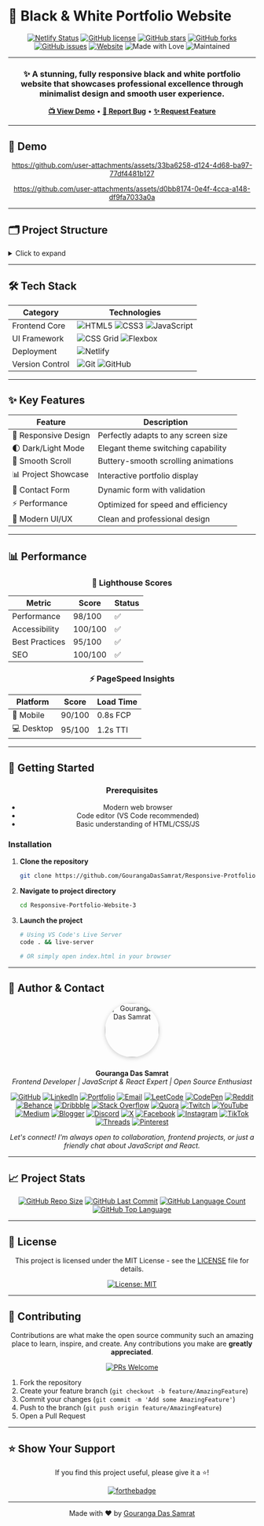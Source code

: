 # 🎨 Black & White Portfolio Website

<div align="center">

[![Netlify Status](https://api.netlify.com/api/v1/badges/7b6f3239-1898-4e79-8490-6d384c1b14f0/deploy-status)](https://app.netlify.com/sites/responsiveprotfoliowebsite3bygouranga/deploys)
[![GitHub license](https://img.shields.io/github/license/GourangaDasSamrat/Responsive-Protfolio-Website-3?style=for-the-badge&color=blue)](LICENSE)
[![GitHub stars](https://img.shields.io/github/stars/GourangaDasSamrat/Responsive-Protfolio-Website-3?style=for-the-badge&color=yellow)](https://github.com/GourangaDasSamrat/Responsive-Protfolio-Website-3/stargazers)
[![GitHub forks](https://img.shields.io/github/forks/GourangaDasSamrat/Responsive-Protfolio-Website-3?style=for-the-badge&color=orange)](https://github.com/GourangaDasSamrat/Responsive-Protfolio-Website-3/network/members)
[![GitHub issues](https://img.shields.io/github/issues/GourangaDasSamrat/Responsive-Protfolio-Website-3?style=for-the-badge&color=red)](https://github.com/GourangaDasSamrat/Responsive-Protfolio-Website-3/issues)
[![Website](https://img.shields.io/website?url=https%3A%2F%2Fresponsiveprotfoliowebsite3bygouranga.netlify.app&style=for-the-badge&color=brightgreen)](https://responsiveprotfoliowebsite3bygouranga.netlify.app)
![Made with Love](https://img.shields.io/badge/Made%20with-%E2%9D%A4%EF%B8%8F-red.svg?style=for-the-badge)
![Maintained](https://img.shields.io/badge/Maintained%3F-yes-success.svg?style=for-the-badge)

</div>

---

<h3 align="center">
  ✨ A stunning, fully responsive black and white portfolio website that showcases professional excellence through minimalist design and smooth user experience.
</h3>

<p align="center">
  <a href="https://responsiveprotfoliowebsite3bygouranga.netlify.app"><strong>📺 View Demo</strong></a> •
  <a href="https://github.com/GourangaDasSamrat/Responsive-Protfolio-Website-3/issues"><strong>🐛 Report Bug</strong></a> •
  <a href="https://github.com/GourangaDasSamrat/Responsive-Protfolio-Website-3/issues"><strong>✨ Request Feature</strong></a>
</p>

---

## 🚀 Demo


<div align="center">


https://github.com/user-attachments/assets/33ba6258-d124-4d68-ba97-77df4481b127



https://github.com/user-attachments/assets/d0bb8174-0e4f-4cca-a148-df9fa7033a0a



<!-- Demo video will be added here soon! -->

</div>

---

## 🗂️ Project Structure

<details>
<summary>Click to expand</summary>

```bash
Responsive-Portfolio-Website-3/
├── 📂 assets/                 # Static assets directory
│   ├── 🖼️ about-pic.png      # About section image
│   ├── ⬆️ arrow.png          # Navigation arrow
│   ├── ✓ checkmark.png      # List checkmark
│   ├── 🎓 education.png     # Education section icon
│   ├── ✉️ email.png         # Contact section icon
│   ├── 💼 experience.png    # Experience section icon
│   ├── 🐙 github.png        # Social media icon
│   ├── 💼 linkedin.png      # Social media icon
│   ├── 👤 profile-pic-2.png # Alternative profile picture
│   ├── 👤 profile-pic.png   # Main profile picture
│   ├── 🖼️ project-1.png     # Project thumbnail
│   ├── 🖼️ project-2.png     # Project thumbnail
│   ├── 🖼️ project-3.png     # Project thumbnail
│   └── 📄 resume-example.pdf # Resume file
├── 📝 index.html            # Main HTML file
├── 📜 LICENSE              # MIT license file
├── 📱 mediaqueries.css     # Responsive design styles
├── 📖 README.md           # Project documentation
├── 🔧 script.js           # JavaScript functionality
└── 🎨 style.css          # Main stylesheet
```

</details>

---

## 🛠️ Tech Stack

<div align="center">

| Category        | Technologies                                                                                                                                                                                                                                                                                                         |
| --------------- | -------------------------------------------------------------------------------------------------------------------------------------------------------------------------------------------------------------------------------------------------------------------------------------------------------------------- |
| Frontend Core   | ![HTML5](https://img.shields.io/badge/HTML5-E34F26?style=for-the-badge&logo=html5&logoColor=white) ![CSS3](https://img.shields.io/badge/CSS3-1572B6?style=for-the-badge&logo=css3&logoColor=white) ![JavaScript](https://img.shields.io/badge/JavaScript-F7DF1E?style=for-the-badge&logo=javascript&logoColor=black) |
| UI Framework    | ![CSS Grid](https://img.shields.io/badge/CSS_Grid-orange?style=for-the-badge&logo=css3&logoColor=white) ![Flexbox](https://img.shields.io/badge/Flexbox-purple?style=for-the-badge&logo=css3&logoColor=white)                                                                                                        |
| Deployment      | ![Netlify](https://img.shields.io/badge/Netlify-00C7B7?style=for-the-badge&logo=netlify&logoColor=white)                                                                                                                                                                                                             |
| Version Control | ![Git](https://img.shields.io/badge/Git-F05032?style=for-the-badge&logo=git&logoColor=white) ![GitHub](https://img.shields.io/badge/GitHub-181717?style=for-the-badge&logo=github&logoColor=white)                                                                                                                   |

</div>

---

## ✨ Key Features

<div align="center">

| Feature              | Description                         |
| -------------------- | ----------------------------------- |
| 📱 Responsive Design | Perfectly adapts to any screen size |
| 🌓 Dark/Light Mode   | Elegant theme switching capability  |
| 🎯 Smooth Scroll     | Buttery-smooth scrolling animations |
| 📊 Project Showcase  | Interactive portfolio display       |
| 📝 Contact Form      | Dynamic form with validation        |
| ⚡ Performance       | Optimized for speed and efficiency  |
| 🎨 Modern UI/UX      | Clean and professional design       |

</div>

---

## 📊 Performance

<div align="center">

### 🎯 Lighthouse Scores

| Metric         | Score   | Status |
| -------------- | ------- | ------ |
| Performance    | 98/100  | ✅     |
| Accessibility  | 100/100 | ✅     |
| Best Practices | 95/100  | ✅     |
| SEO            | 100/100 | ✅     |

### ⚡ PageSpeed Insights

| Platform   | Score  | Load Time |
| ---------- | ------ | --------- |
| 📱 Mobile  | 90/100 | 0.8s FCP  |
| 💻 Desktop | 95/100 | 1.2s TTI  |

</div>

---

## 🚦 Getting Started

<div align="center">

### Prerequisites

- Modern web browser
- Code editor (VS Code recommended)
- Basic understanding of HTML/CSS/JS

</div>

### Installation

1. **Clone the repository**

   ```bash
   git clone https://github.com/GourangaDasSamrat/Responsive-Protfolio-Website-3.git
   ```

2. **Navigate to project directory**

   ```bash
   cd Responsive-Portfolio-Website-3
   ```

3. **Launch the project**

   ```bash
   # Using VS Code's Live Server
   code . && live-server

   # OR simply open index.html in your browser
   ```

---

## 👤 Author & Contact

<p align="center">
  <img src="https://i.postimg.cc/Bnwyx7kh/485760954-644674311798231-1067913994704069438-n.jpg" alt="Gouranga Das Samrat" width="110" style="border-radius:50%;margin-bottom:10px;box-shadow:0 2px 8px #ccc;"/>
</p>

<p align="center">
  <b>Gouranga Das Samrat</b><br>
  <i>Frontend Developer | JavaScript & React Expert | Open Source Enthusiast</i>
</p>

<p align="center">
  <a href="https://github.com/GourangaDasSamrat" title="GitHub"><img src="https://img.shields.io/badge/GitHub-181717?style=for-the-badge&logo=github&logoColor=white" alt="GitHub"></a>
  <a href="https://linkedin.com/in/gouranga-das-samrat" title="LinkedIn"><img src="https://img.shields.io/badge/LinkedIn-0077B5?style=for-the-badge&logo=linkedin&logoColor=white" alt="LinkedIn"></a>
  <a href="https://gourangadas.netlify.app/" title="Portfolio"><img src="https://img.shields.io/badge/Portfolio-FF5722?style=for-the-badge&logo=chrome&logoColor=white" alt="Portfolio"></a>
  <a href="mailto:gouranga.das.khulna@gmail.com" title="Email"><img src="https://img.shields.io/badge/Email-D14836?style=for-the-badge&logo=gmail&logoColor=white" alt="Email"></a>
  <a href="https://leetcode.com/u/gourangadassamrat/" title="LeetCode"><img src="https://img.shields.io/badge/LeetCode-FFA116?style=for-the-badge&logo=leetcode&logoColor=white" alt="LeetCode"></a>
  <a href="https://codepen.io/gouranga-das-samrat" title="CodePen"><img src="https://img.shields.io/badge/CodePen-000000?style=for-the-badge&logo=codepen&logoColor=white" alt="CodePen"></a>
  <a href="https://www.reddit.com/user/Capable-Plantain8709/" title="Reddit"><img src="https://img.shields.io/badge/Reddit-FF4500?style=for-the-badge&logo=reddit&logoColor=white" alt="Reddit"></a>
  <a href="https://www.behance.net/gourangsamrat" title="Behance"><img src="https://img.shields.io/badge/Behance-1769FF?style=for-the-badge&logo=behance&logoColor=white" alt="Behance"></a>
  <a href="https://dribbble.com/gourangadassamrat" title="Dribbble"><img src="https://img.shields.io/badge/Dribbble-EA4C89?style=for-the-badge&logo=dribbble&logoColor=white" alt="Dribbble"></a>
  <a href="https://stackoverflow.com/users/27733996/gouranga-das-samrat?tab=profile" title="Stack Overflow"><img src="https://img.shields.io/badge/Stack%20Overflow-F58025?style=for-the-badge&logo=stackoverflow&logoColor=white" alt="Stack Overflow"></a>
  <a href="https://www.quora.com/profile/Gouranga-Das-Samrat" title="Quora"><img src="https://img.shields.io/badge/Quora-B92B27?style=for-the-badge&logo=quora&logoColor=white" alt="Quora"></a>
  <a href="https://www.twitch.tv/gourangadassamrat" title="Twitch"><img src="https://img.shields.io/badge/Twitch-9146FF?style=for-the-badge&logo=twitch&logoColor=white" alt="Twitch"></a>
  <a href="https://www.youtube.com/@GourangaDasSamrat" title="YouTube"><img src="https://img.shields.io/badge/YouTube-FF0000?style=for-the-badge&logo=youtube&logoColor=white" alt="YouTube"></a>
  <a href="https://medium.com/@gouranga.das.khulna" title="Medium"><img src="https://img.shields.io/badge/Medium-12100E?style=for-the-badge&logo=medium&logoColor=white" alt="Medium"></a>
  <a href="https://gourangadassamrat.blogspot.com/" title="Blogger"><img src="https://img.shields.io/badge/Blogger-FF5722?style=for-the-badge&logo=blogger&logoColor=white" alt="Blogger"></a>
  <a href="https://discord.gg/jnZStfKW7v" title="Discord"><img src="https://img.shields.io/badge/Discord-5865F2?style=for-the-badge&logo=discord&logoColor=white" alt="Discord"></a>
  <a href="https://x.com/gouranga_khulna" title="X"><img src="https://img.shields.io/badge/X-000000?style=for-the-badge&logo=x&logoColor=white" alt="X"></a>
  <a href="https://www.facebook.com/gourangadassamrat" title="Facebook"><img src="https://img.shields.io/badge/Facebook-1877F2?style=for-the-badge&logo=facebook&logoColor=white" alt="Facebook"></a>
  <a href="https://instagram.com/gouranga.das.khulna" title="Instagram"><img src="https://img.shields.io/badge/Instagram-E4405F?style=for-the-badge&logo=instagram&logoColor=white" alt="Instagram"></a>
  <a href="https://www.tiktok.com/@gourangadassamrat" title="TikTok"><img src="https://img.shields.io/badge/TikTok-000000?style=for-the-badge&logo=tiktok&logoColor=white" alt="TikTok"></a>
  <a href="https://www.threads.net/@gouranga.das.khulna" title="Threads"><img src="https://img.shields.io/badge/Threads-000000?style=for-the-badge&logo=threads&logoColor=white" alt="Threads"></a>
  <a href="https://pinterest.com/gourangadaskhulna" title="Pinterest"><img src="https://img.shields.io/badge/Pinterest-E60023?style=for-the-badge&logo=pinterest&logoColor=white" alt="Pinterest"></a>
</p>

<p align="center">
  <i>Let's connect! I'm always open to collaboration, frontend projects, or just a friendly chat about JavaScript and React.</i>
</p>

---

## 📈 Project Stats

<div align="center">

[![GitHub Repo Size](https://img.shields.io/github/repo-size/GourangaDasSamrat/Responsive-Protfolio-Website-3?style=for-the-badge&color=blue)](https://github.com/GourangaDasSamrat/Responsive-Protfolio-Website-3)
[![GitHub Last Commit](https://img.shields.io/github/last-commit/GourangaDasSamrat/Responsive-Protfolio-Website-3?style=for-the-badge&color=yellow)](https://github.com/GourangaDasSamrat/Responsive-Protfolio-Website-3/commits)
[![GitHub Language Count](https://img.shields.io/github/languages/count/GourangaDasSamrat/Responsive-Protfolio-Website-3?style=for-the-badge&color=orange)](https://github.com/GourangaDasSamrat/Responsive-Protfolio-Website-3)
[![GitHub Top Language](https://img.shields.io/github/languages/top/GourangaDasSamrat/Responsive-Protfolio-Website-3?style=for-the-badge&color=brightgreen)](https://github.com/GourangaDasSamrat/Responsive-Protfolio-Website-3)

</div>

---

## 📄 License

<div align="center">

This project is licensed under the MIT License - see the [LICENSE](LICENSE) file for details.

[![License: MIT](https://img.shields.io/badge/License-MIT-yellow.svg?style=for-the-badge)](https://opensource.org/licenses/MIT)

</div>

---

## 🤝 Contributing

<div align="center">

Contributions are what make the open source community such an amazing place to learn, inspire, and create. Any contributions you make are **greatly appreciated**.

[![PRs Welcome](https://img.shields.io/badge/PRs-welcome-brightgreen.svg?style=for-the-badge)](https://github.com/GourangaDasSamrat/Responsive-Protfolio-Website-3/pulls)

</div>

1. Fork the repository
2. Create your feature branch (`git checkout -b feature/AmazingFeature`)
3. Commit your changes (`git commit -m 'Add some AmazingFeature'`)
4. Push to the branch (`git push origin feature/AmazingFeature`)
5. Open a Pull Request

---

## ⭐ Show Your Support

<div align="center">

If you find this project useful, please give it a ⭐️!

[![forthebadge](https://forthebadge.com/images/badges/built-with-love.svg)](https://github.com/GourangaDasSamrat/Responsive-Protfolio-Website-3)

</div>

---

<div align="center">

Made with ❤️ by [Gouranga Das Samrat](https://gourangadas.netlify.app/)

</div>
